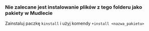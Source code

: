 ### Nie zalecane jest instalowanie plików z tego folderu jako pakiety w Mudlecie

Zainstaluj paczkę `kinstall` i użyj komendy `+install <nazwa_pakietu>` 
